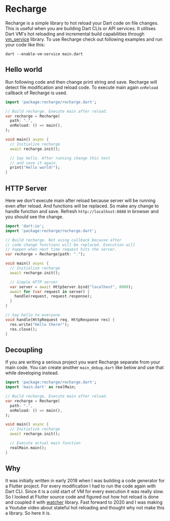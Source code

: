 # Recharge

Recharge is a simple library to hot reload your Dart code on file changes. This is useful when you are building Dart CLIs or API services. It utilises Dart VM's hot reloading and incremental build capabilities through [vm_service](https://pub.dev/packages/vm_service) library. To use Recharge check out following examples and run your code like this:

```shell
dart --enable-vm-service main.dart
```

## Hello world

Run following code and then change print string and save. Recharge will detect file modification and reload code. To execute main again `onReload` callback of Recharge is used.

```dart
import 'package:recharge/recharge.dart';

// Build recharge. Execute main after reload.
var recharge = Recharge(
  path: ".",
  onReload: () => main(),
);

void main() async {
  // Initialize recharge
  await recharge.init();

  // Say hello. After running change this text
  // and save it again.
  print("Hello world!");
}
```

## HTTP Server

Here we don't execute main after reload because server will be running even after reload. And functions will be replaced. So make any change to handle function and save. Refresh `http://localhost:8080` in browser and you should see the change.

```dart
import 'dart:io';
import 'package:recharge/recharge.dart';

// Build recharge. Not using callback because after
// code change functions will be replaced. Execution will
// happen when next time request hits the server.
var recharge = Recharge(path: ".");

void main() async {
  // Initialize recharge
  await recharge.init();

  // Simple HTTP server
  var server = await HttpServer.bind("localhost", 8080);
  await for (var request in server) {
    handle(request, request.response);
  }
}

// Say hello to everyone
void handle(HttpRequest req, HttpResponse res) {
  res.write("Hello there!");
  res.close();
}
```

## Decoupling

If you are writing a serious project you want Recharge separate from your main code. You can create another `main_debug.dart` like below and use that while developing instead.

```dart
import 'package:recharge/recharge.dart';
import 'main.dart' as realMain;

// Build recharge. Execute main after reload.
var recharge = Recharge(
  path: ".",
  onReload: () => main(),
);

void main() async {
  // Initialize recharge
  await recharge.init();

  // Execute actual main function
  realMain.main();
}
```

## Why

It was initially written in early 2018 when I was building a code generator for a Flutter project. For every modification I had to run the code again with Dart CLI. Since it is a cold start of VM for every execution it was really slow. So I looked at Flutter source code and figured out how hot reload is done and coupled it with [watcher](https://pub.dev/packages/watcher) library. Fast forward to 2020 and I was making a Youtube video about stateful hot reloading and thought why not make this a library. So here it is.